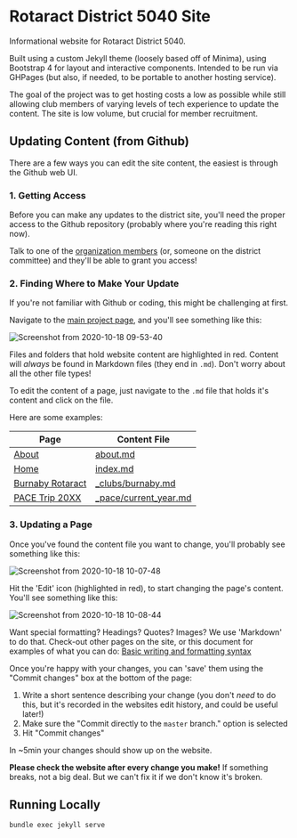 # Rotaract District 5040 Site

Informational website for Rotaract District 5040.

Built using a custom Jekyll theme (loosely based off of Minima), using Bootstrap 4 for layout and interactive components. Intended to be run via GHPages (but also, if needed, to be portable to another hosting service).

The goal of the project was to get hosting costs a low as possible while still allowing club members of varying levels of tech experience to update the content. The site is low volume, but crucial for member recruitment.

## Updating Content (from Github)

There are a few ways you can edit the site content, the easiest is through the Github web UI.

### 1. Getting Access

Before you can make any updates to the district site, you'll need the proper access to the Github repository (probably where you're reading this right now).

Talk to one of the [organization members](https://github.com/orgs/rotaract5040/people) (or, someone on the district committee) and they'll be able to grant you access!

### 2. Finding Where to Make Your Update

If you're not familiar with Github or coding, this might be challenging at first.

Navigate to the [main project page](https://github.com/rotaract5040/rotaract5040.github.io), and you'll see something like this:

![Screenshot from 2020-10-18 09-53-40](https://user-images.githubusercontent.com/2569306/96375139-12687180-112c-11eb-95ba-7d44df3cda04.png)

Files and folders that hold website content are highlighted in red. Content will *always* be found in Markdown files (they end in `.md`). Don't worry about all the other file types!

To edit the content of a page, just navigate to the `.md` file that holds it's content and click on the file.

Here are some examples:

| Page | Content File |
| --- | --- |
| [About](https://rotaract5040.github.io/about/) | [about.md](https://github.com/rotaract5040/rotaract5040.github.io/blob/master/about.md)
| [Home](https://rotaract5040.github.io/) | [index.md](https://github.com/rotaract5040/rotaract5040.github.io/blob/master/index.md)
| [Burnaby Rotaract](https://rotaract5040.github.io/burnaby-rotaract/) | [_clubs/burnaby.md](https://github.com/rotaract5040/rotaract5040.github.io/blob/master/_clubs/burnaby.md)
| [PACE Trip 20XX]() | [_pace/current_year.md](https://github.com/rotaract5040/rotaract5040.github.io/blob/master/_pace/current_year.md)

### 3. Updating a Page

Once you've found the content file you want to change, you'll probably see something like this:

![Screenshot from 2020-10-18 10-07-48](https://user-images.githubusercontent.com/2569306/96375163-2f04a980-112c-11eb-9503-d8ae179aa63a.png)

Hit the 'Edit' icon (highlighted in red), to start changing the page's content. You'll see something like this:

![Screenshot from 2020-10-18 10-08-44](https://user-images.githubusercontent.com/2569306/96375194-50fe2c00-112c-11eb-939f-f886fa0ae4af.png)

Want special formatting? Headings? Quotes? Images? We use 'Markdown' to do that. Check-out other pages on the site, or this document for examples of what you can do: [Basic writing and formatting syntax](https://docs.github.com/en/free-pro-team@latest/github/writing-on-github/basic-writing-and-formatting-syntax)

Once you're happy with your changes, you can 'save' them using the "Commit changes" box at the bottom of the page:
1. Write a short sentence describing your change (you don't *need* to do this, but it's recorded in the websites edit history, and could be useful later!)
1. Make sure the "Commit directly to the `master` branch." option is selected
1. Hit "Commit changes"

In ~5min your changes should show up on the website.

**Please check the website after every change you make!** If something breaks, not a big deal. But we can't fix it if we don't know it's broken.

## Running Locally

```bundle exec jekyll serve```

